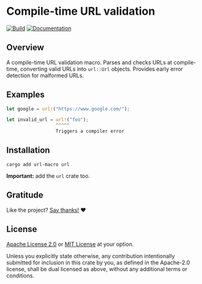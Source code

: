 <!-- DO NOT EDIT -->
<!-- This file is automatically generated by README.ts. -->
<!-- Edit README.ts if you want to make changes. -->

# Compile-time URL validation

[![Build](https://github.com/DenisGorbachev/url-macro/actions/workflows/ci.yml/badge.svg)](https://github.com/DenisGorbachev/url-macro)
[![Documentation](https://docs.rs/url-macro/badge.svg)](https://docs.rs/url-macro)

## Overview

A compile-time URL validation macro. Parses and checks URLs at compile-time, converting valid URLs into `url::Url` objects. Provides early error detection for malformed URLs.

## Examples

```rust
let google = url!("https://www.google.com/");

let invalid_url = url!("foo");
                  ^^^^^
                  Triggers a compiler error
```

## Installation

```shell
cargo add url-macro url
```

**Important:** add the `url` crate too.

## Gratitude

Like the project? [Say thanks!](https://github.com/DenisGorbachev/url-macro/discussions) ❤️

## License

[Apache License 2.0](LICENSE-APACHE) or [MIT License](LICENSE-MIT) at your option.

Unless you explicitly state otherwise, any contribution intentionally submitted for inclusion in this crate by you, as defined in the Apache-2.0 license, shall be dual licensed as above, without any additional terms or conditions.
